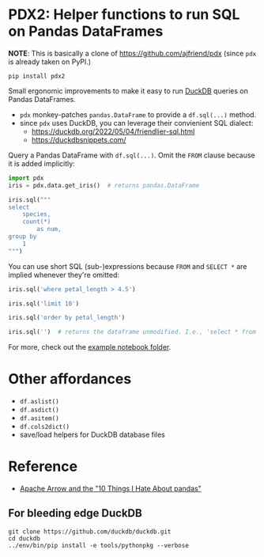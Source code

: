 # PDX2: Helper functions to run SQL on Pandas DataFrames

**NOTE**: This is basically a clone of https://github.com/ajfriend/pdx (since `pdx` is already taken on PyPI.)

```shell
pip install pdx2
```

Small ergonomic improvements to make it easy to run [DuckDB](https://duckdb.org/) queries on Pandas DataFrames.

- `pdx` monkey-patches `pandas.DataFrame` to provide a `df.sql(...)` method.
- since `pdx` uses DuckDB, you can leverage their convienient SQL dialect:
  - https://duckdb.org/2022/05/04/friendlier-sql.html
  - https://duckdbsnippets.com/


Query a Pandas DataFrame with `df.sql(...)`.
Omit the `FROM` clause because it is added implicitly:

```python
import pdx
iris = pdx.data.get_iris()  # returns pandas.DataFrame

iris.sql("""
select
    species,
    count(*)
        as num,
group by
    1
""")
```

You can use short SQL (sub-)expressions because `FROM` and `SELECT *` are implied whenever they're omitted:

```python
iris.sql('where petal_length > 4.5')
```

```python
iris.sql('limit 10')
```

```python
iris.sql('order by petal_length')
```

```python
iris.sql('')  # returns the dataframe unmodified. I.e., 'select * from iris'
```

For more, check out the [example notebook folder](notebooks).

# Other affordances

- `df.aslist()`
- `df.asdict()`
- `df.asitem()`
- `df.cols2dict()`
- save/load helpers for DuckDB database files

# Reference

- [Apache Arrow and the "10 Things I Hate About pandas"](https://wesmckinney.com/blog/apache-arrow-pandas-internals/)

## For bleeding edge DuckDB

```
git clone https://github.com/duckdb/duckdb.git
cd duckdb
../env/bin/pip install -e tools/pythonpkg --verbose
```
